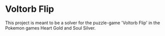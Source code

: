 # Voltorb Flip

This project is meant to be a solver for the puzzle-game 'Voltorb Flip' in the Pokemon games Heart Gold and Soul Silver.
